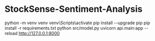 # StockSense-Sentiment-Analysis

python -m venv venv
venv\Scripts\activate
pip install --upgrade pip
pip install -r requirements.txt
python src/model.py
uvicorn api.main:app --reload
http://127.0.0.1:8000
